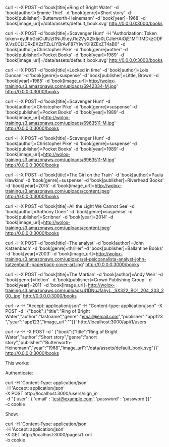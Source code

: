 curl -i -X POST -d 'book[title]=Ring of Bright Water' -d 'book[author]=Emmie Thiel' -d 'book[genre]=Short story' -d 'book[publisher]=Butterworth-Heinemann' -d 'book[year]=1968' -d 'book[image_url]=/data/assets/default_book.svg' http://0.0.0.0:3000/books

curl -i -X POST -d 'book[title]=Scavenger Hunt' -H "Authorization: Token token=eyJhbGciOiJIUzI1NiJ9.eyJ1c2VyX2lkIjo0LCJleHAiOjE1MTI1MDkzODF9.Vz0CLIDRxEX2zTZuLiYBrAvF87YIwrKiI9ZExZT4aB0" -d 'book[author]=Christopher Pike' -d 'book[genre]=other' -d 'book[publisher]=Pocket Books' -d 'book[year]=1989' -d 'book[image_url]=/data/assets/default_book.svg' http://0.0.0.0:3000/books

curl -i -X POST -d 'book[title]=Locked in time' -d 'book[author]=Lois Duncan' -d 'book[genre]=suspense' -d 'book[publisher]=Little, Brown' -d 'book[year]=1985' -d 'book[image_url]=http://wolox-training.s3.amazonaws.com/uploads/6942334-M.jpg' http://0.0.0.0:3000/books

curl -i -X POST -d 'book[title]=Scavenger Hunt' -d 'book[author]=Christopher Pike' -d 'book[genre]=suspense' -d 'book[publisher]=Pocket Books' -d 'book[year]=1989' -d 'book[image_url]=http://wolox-training.s3.amazonaws.com/uploads/6963511-M.jpg' http://0.0.0.0:3000/books

curl -i -X POST -d 'book[title]=Scavenger Hunt' -d 'book[author]=Christopher Pike' -d 'book[genre]=suspense' -d 'book[publisher]=Pocket Books' -d 'book[year]=1989' -d 'book[image_url]=http://wolox-training.s3.amazonaws.com/uploads/6963511-M.jpg' http://0.0.0.0:3000/books

curl -i -X POST -d 'book[title]=The Girl on the Train' -d 'book[author]=Paula Hawkins' -d 'book[genre]=suspense' -d 'book[publisher]=Riverhead Books' -d 'book[year]=2015' -d 'book[image_url]=http://wolox-training.s3.amazonaws.com/uploads/content.jpeg' http://0.0.0.0:3000/books

curl -i -X POST -d 'book[title]=All the Light We Cannot See' -d 'book[author]=Anthony Doerr' -d 'book[genre]=suspense' -d 'book[publisher]=Scribner' -d 'book[year]=2014' -d 'book[image_url]=http://wolox-training.s3.amazonaws.com/uploads/content.jpeg' http://0.0.0.0:3000/books

curl -i -X POST -d 'book[title]=The analyst' -d 'book[author]=John Katzenbach' -d 'book[genre]=thriller' -d 'book[publisher]=Ballantine Books' -d 'book[year]=2003' -d 'book[image_url]=http://wolox-training.s3.amazonaws.com/uploads/el-psicoanalista-analyst-john-katzenbach-paperback-cover-art.jpg' http://0.0.0.0:3000/books

curl -i -X POST -d 'book[title]=The Martian' -d 'book[author]=Andy Weir' -d 'book[genre]=fiction' -d 'book[publisher]=Crown Publishing Group' -d 'book[year]=2011' -d 'book[image_url]=http://wolox-training.s3.amazonaws.com/uploads/41DNuJfahyL._SX322_BO1_204_203_200_.jpg' http://0.0.0.0:3000/books


curl -v -H "Accept: application/json" -H "Content-type: application/json" -X POST -d ' {"book":{"title":"Ring of Bright Water","author":"lastname","genre":"email@email.com","publisher":"app123","year":"app123","image_url":""}}'  http://localhost:3000/api/1/users

curl -v -H -X POST -d ' {"book":{"title":"Ring of Bright Water","author":"Short story","genre":"short story","publisher":"Butterworth-Heinemann","year":"1968","image_url":"/data/assets/default_book.svg"}}'  http://0.0.0.0:3000/books


This works:

Authenticate:

curl -H 'Content-Type: application/json' \
-H 'Accept: application/json' \
-X POST http://localhost:3000/users/sign_in \
-d "{'user' : { 'email' : 'test@example.com', 'password' : 'password'}}" \
-c cookie

Show:

curl -H 'Content-Type: application/json' \
-H 'Accept: application/json' \
-X GET http://localhost:3000/pages/1.xml \
-b cookie
